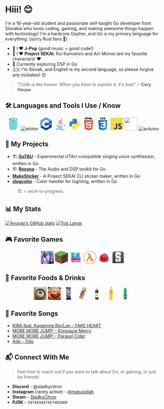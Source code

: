 # Hiii! 😊

I'm a 16-year-old student and passionate self-taught Go developer from Slovakia who loves coding, gaming, and making awesome things happen with technology!
I'm a hardcore Gopher, and Go is my primary language for everything. (sorry Rust fans 🤣)

- 🎵 I ❤ **J-Pop** (good music = good code!)
- 🌟 I ❤ **Project SEKAI**; Rui Kamishiro and Airi Momoi are my favorite characters! ❤️
- 🚀 Currently exploring DSP in Go
- 🇸🇰 I'm Slovak, and English is my second language, so please forgive any mistakes! 😊

> *"Code is like humor. When you have to explain it, it's bad."* – **Cory House**

## 🛠️ Languages and Tools I Use / Know

<p align="center">
  <img src="https://raw.githubusercontent.com/devicons/devicon/master/icons/go/go-original.svg" alt="go" width="42" height="42" />
  <img src="https://ebitengine.org/images/logo.png" alt="ebiten" width="42" height="42" />
  <img src="https://raw.githubusercontent.com/devicons/devicon/master/icons/cplusplus/cplusplus-original.svg" alt="cplusplus" width="42" height="42" />
  <img src="https://raw.githubusercontent.com/devicons/devicon/master/icons/java/java-original.svg" alt="java" width="42" height="42" />
  <img src="https://raw.githubusercontent.com/devicons/devicon/master/icons/python/python-original.svg" alt="python" width="42" height="42" />
  <img src="https://raw.githubusercontent.com/devicons/devicon/master/icons/html5/html5-original-wordmark.svg" alt="html5" width="42" height="42" />
  <img src="https://raw.githubusercontent.com/devicons/devicon/master/icons/css3/css3-original-wordmark.svg" alt="css3" width="42" height="42" />
  <img src="https://raw.githubusercontent.com/devicons/devicon/master/icons/javascript/javascript-original.svg" alt="javascript" width="42" height="42" />
  <img src="https://cdn.jsdelivr.net/gh/devicons/devicon@latest/icons/vscode/vscode-original.svg" width="42" height="42" />
  <img src="https://cdn.worldvectorlogo.com/logos/arduino-1.svg" alt="arduino" width="42" height="42" />
</p>

## 🚀 My Projects

- 🏗️ [**GoTAU**](https://github.com/MatusOllah/gotau) - Experimental UTAU-compatible singing voice synthesizer, written in Go
- 🏗️ [**Resona**](https://github.com/MatusOllah/resona) - The Audio and DSP toolkit for Go
- [**MakeSticker**](https://github.com/MatusOllah/makesticker) - A Project SEKAI CLI sticker maker, written in Go
- [**slogcolor**](https://github.com/MatusOllah/slogcolor) - Color handler for log/slog, written in Go

> 🏗️ = work-in-progress

## 📊 My Stats

[![Anurag's GitHub stats](https://github-readme-stats.vercel.app/api?username=MatusOllah&theme=transparent)](https://github.com/anuraghazra/github-readme-stats) [![Top Langs](https://github-readme-stats.vercel.app/api/top-langs/?username=MatusOllah&theme=transparent&layout=compact&langs_count=8)](https://github.com/anuraghazra/github-readme-stats)

## 🎮 Favorite Games

<p align="center">
  <img src="https://github.com/MatusOllah/MatusOllah/blob/main/pjsk.png?raw=true" alt="pjsk" width="42" height="42" />
  <img src="https://github.com/MatusOllah/MatusOllah/blob/main/minecraft.png?raw=true" alt="minecraft" width="42" height="42" />
  <img src="https://github.com/MatusOllah/MatusOllah/blob/main/fall_guys.png?raw=true" alt="fall_guys" width="42" height="42" />
  <img src="https://github.com/MatusOllah/MatusOllah/blob/main/half_life.png?raw=true" alt="half_life" width="42" height="42" />
  <img src="https://github.com/MatusOllah/MatusOllah/blob/main/slime_rancher.png?raw=true" alt="slime_rancher" width="42" height="42" />
  <img src="https://github.com/MatusOllah/MatusOllah/blob/main/satisfactory.png?raw=true" alt="satisfactory" width="42" height="42" />
</p>

## 🍛 Favorite Foods & Drinks

<p align="center">
  <img src="https://github.com/MatusOllah/MatusOllah/blob/main/halusky.png?raw=true" alt="halusky" width="42" height="42" />
  <img src="https://github.com/MatusOllah/MatusOllah/blob/main/lasagne.png?raw=true" alt="lasagne" width="42" height="42" />
  <img src="https://github.com/MatusOllah/MatusOllah/blob/main/horalky.png?raw=true" alt="horalky" width="42" height="42" />
  <img src="https://github.com/MatusOllah/MatusOllah/blob/main/anita.png?raw=true" alt="anita" width="42" height="42" />
  <img src="https://github.com/MatusOllah/MatusOllah/blob/main/kofola.png?raw=true" alt="kofola" width="42" height="42" />
  <img src="https://github.com/MatusOllah/MatusOllah/blob/main/fanta.png?raw=true" alt="fanta" width="42" height="42" />
  <img src="https://github.com/MatusOllah/MatusOllah/blob/main/baldovska.png?raw=true" alt="baldovska" width="42" height="42" />
</p>

## 🎵 Favorite Songs

- [KIRA feat. Kagamine Rin/Len - FAKE HEART](https://youtu.be/q2RQyrp6j_A?si=QJaJv4GRmwGbV8Wb)
- [MORE MORE JUMP! - Kimagure Mercy](https://www.youtube.com/watch?v=9FTEK4KJMfo)
- [MORE MORE JUMP! - Parasol Cider](https://www.youtube.com/watch?v=KJI_3HaLtmc)
- [Ado - Odo](https://tidal.com/browse/track/200242432?u)

## 📬 Connect With Me

> Feel free to reach out if you want to talk about Go, or gaming, or just be friends!

- **Discord** - @sladkycitron
- **Instagram** (rarely active) - [@matusollah](https://www.instagram.com/matusollah/)
- **Steam** - [SladkyCitron](https://steamcommunity.com/id/SladkyCitron/)
- **PJSK** - `597493647457402889`
